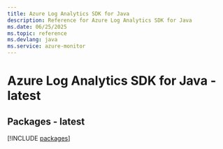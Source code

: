 ```yaml
---
title: Azure Log Analytics SDK for Java
description: Reference for Azure Log Analytics SDK for Java
ms.date: 06/25/2025
ms.topic: reference
ms.devlang: java
ms.service: azure-monitor
---
```

# Azure Log Analytics SDK for Java - latest
## Packages - latest
[!INCLUDE [packages](log-analytics-index.md)]